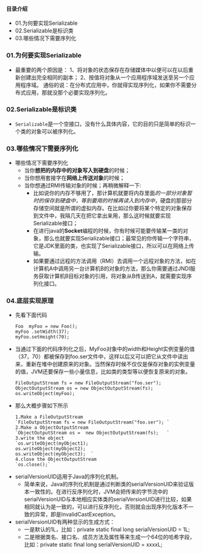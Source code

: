 #### 目录介绍
- 01.为何要实现Serializable
- 02.Serializable是标识类
- 03.哪些情况下需要序列化


### 01.为何要实现Serializable
- 最重要的两个原因是：
1、将对象的状态保存在存储媒体中以便可以在以后重新创建出完全相同的副本；
2、按值将对象从一个应用程序域发送至另一个应用程序域。
通俗的说：在分布式应用中，你就得实现序列化，如果你不需要分布式应用，那就没那个必要实现序列化。


### 02.Serializable是标识类
- `Serializable`是一个空接口，没有什么具体内容，它的目的只是简单的标识一个类的对象可以被序列化。



### 03.哪些情况下需要序列化
- 哪些情况下需要序列化
    - 当你**想把的内存中的对象写入到硬盘**的时候；
    - 当你想用套接字在**网络上传送对象**的时候；
    - 当你想通过RMI传输对象的时候；再稍微解释一下:
        - 比如说你的内存不够用了，那计算机就要将内存里面*的一部分对象暂时的保存到硬盘中，等到要用的时候再读入到内存中*，硬盘的那部分存储空间就是所谓的虚拟内存。在比如过你要将某个特定的对象保存到文件中，我隔几天在把它拿出来用，那么这时候就要实现Serializable接口；
        - 在进行java的**Socket**编程的时候，你有时候可能要传输某一类的对象，那么也就要实现Serializable接口；最常见的你传输一个字符串，它是JDK里面的类，也实现了Serializable接口，所以可以在网络上传输。
        - 如果要通过远程的方法调用（RMI）去调用一个远程对象的方法，如在计算机A中调用另一台计算机B的对象的方法，那么你需要通过JNDI服务获取计算机B目标对象的引用，将对象从B传送到A，就需要实现序列化接口。

### 04.底层实现原理
- 先看下面代码
    ```
    Foo  myFoo = new Foo();  
    myFoo .setWidth(37);  
    myFoo.setHeight(70); 
    ```
- 当通过下面的代码序列化之后，MyFoo对象中的width和Height实例变量的值（37，70）都被保存到foo.ser文件中，这样以后又可以把它从文件中读出来，重新在堆中创建原来的对象。当然保存时候不仅仅是保存对象的实例变量的值，JVM还要保存一些小量信息，比如类的类型等以便恢复原来的对象。
    ```
    FileOutputStream fs = new FileOutputStream("foo.ser");  
    ObjectOutputStream os = new ObjectOutputStream(fs);  
    os.writeObject(myFoo);
    ```
- 那么大概步骤如下所示
    ```
    1.Make a FileOutputStream      
    `FileOutputStream fs = new FileOutputStream("foo.ser"); `
    2.Make a ObjectOutputStream  
    `ObjectOutputStream os =  new ObjectOutputStream(fs);   `
    3.write the object
    `os.writeObject(myObject1);  
    os.writeObject(myObject2);  
    os.writeObject(myObject3);  `
    4.close the ObjectOutputStream
    `os.close();`
    ```
- serialVersionUID适用于Java的序列化机制。
    - 简单来说，Java的序列化机制是通过判断类的serialVersionUID来验证版本一致性的。在进行反序列化时，JVM会把传来的字节流中的serialVersionUID与本地相应实体类的serialVersionUID进行比较，如果相同就认为是一致的，可以进行反序列化，否则就会出现序列化版本不一致的异常，即是InvalidCastException。
- serialVersionUID有两种显示的生成方式：        
    - 一是默认的1L，比如：private static final long serialVersionUID = 1L;        
    - 二是根据类名、接口名、成员方法及属性等来生成一个64位的哈希字段，比如：private static final  long   serialVersionUID = xxxxL;







